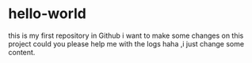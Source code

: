 # hello-world
this is my first repository in Github
i want to make some changes on this project could you please help me with the logs
haha  ,i just change some content.
